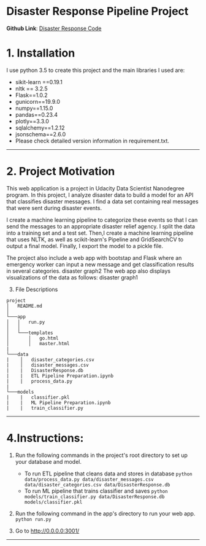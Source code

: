 # Disaster Response Pipeline Project

**Github Link**: [Disaster Response Code](https://github.com/Akhil-Theerthala/Disaster-Response-Udacity-Project)

# 1. Installation
I use python 3.5 to create this project and the main libraries I used are:

- sikit-learn ==0.19.1
- nltk == 3.2.5
- Flask==1.0.2
- gunicorn==19.9.0
- numpy==1.15.0
- pandas==0.23.4
- plotly==3.3.0
- sqlalchemy==1.2.12
- jsonschema==2.6.0
- Please check detailed version information in requirement.txt.

---

# 2. Project Motivation
This web application is a project in Udacity Data Scientist Nanodegree program. In this project, I analyze disaster data to build a model for an API that classifies disaster messages. I find a data set containing real messages that were sent during disaster events.

I create a machine learning pipeline to categorize these events so that I can send the messages to an appropriate disaster relief agency. I split the data into a training set and a test set. Then,I create a machine learning pipeline that uses NLTK, as well as scikit-learn's Pipeline and GridSearchCV to output a final model. Finally, I export the model to a pickle file.

The project also include a web app with bootstap and Flask where an emergency worker can input a new message and get classification results in several categories. disaster graph2 The web app also displays visualizations of the data as follows: disaster graph1

3. File Descriptions
```
project
│   README.md  
│
└───app
│   │   run.py
│   │
│   └───templates
│       │   go.html
│       │   master.html
|
└───data
|    │   disaster_categories.csv
|    │   disaster_messages.csv
|    |   DisasterResponse.db
|    |   ETL Pipeline Preparation.ipynb
|    |   process_data.py
|
└───models
|    |   classifier.pkl
|    |   ML Pipeline Preparation.ipynb
|    |   train_classifier.py
```
---

# 4.Instructions:

1. Run the following commands in the project's root directory to set up your database and model.

    - To run ETL pipeline that cleans data and stores in database
        `python data/process_data.py data/disaster_messages.csv data/disaster_categories.csv data/DisasterResponse.db`
    - To run ML pipeline that trains classifier and saves
         `python models/train_classifier.py data/DisasterResponse.db models/classifier.pkl`

2. Run the following command in the app's directory to run your web app.
     `python run.py`

3. Go to http://0.0.0.0:3001/

---